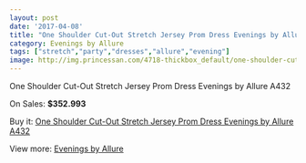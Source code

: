 ```yaml
---
layout: post
date: '2017-04-08'
title: "One Shoulder Cut-Out Stretch Jersey Prom Dress Evenings by Allure A432"
category: Evenings by Allure
tags: ["stretch","party","dresses","allure","evening"]
image: http://img.princessan.com/4718-thickbox_default/one-shoulder-cut-out-stretch-jersey-prom-dress-evenings-by-allure-a432.jpg
---
```

One Shoulder Cut-Out Stretch Jersey Prom Dress Evenings by Allure A432

On Sales: **$352.993**
<a href="https://www.princessan.com/en/evenings-by-allure/2209-one-shoulder-cut-out-stretch-jersey-prom-dress-evenings-by-allure-a432.html"><amp-img layout="responsive" width="600" height="600" src="//img.princessan.com/4718-thickbox_default/one-shoulder-cut-out-stretch-jersey-prom-dress-evenings-by-allure-a432.jpg" alt="One Shoulder Cut-Out Stretch Jersey Prom Dress Evenings by Allure A432 0" /></a>
<a href="https://www.princessan.com/en/evenings-by-allure/2209-one-shoulder-cut-out-stretch-jersey-prom-dress-evenings-by-allure-a432.html"><amp-img layout="responsive" width="600" height="600" src="//img.princessan.com/4721-thickbox_default/one-shoulder-cut-out-stretch-jersey-prom-dress-evenings-by-allure-a432.jpg" alt="One Shoulder Cut-Out Stretch Jersey Prom Dress Evenings by Allure A432 1" /></a>
<a href="https://www.princessan.com/en/evenings-by-allure/2209-one-shoulder-cut-out-stretch-jersey-prom-dress-evenings-by-allure-a432.html"><amp-img layout="responsive" width="600" height="600" src="//img.princessan.com/4720-thickbox_default/one-shoulder-cut-out-stretch-jersey-prom-dress-evenings-by-allure-a432.jpg" alt="One Shoulder Cut-Out Stretch Jersey Prom Dress Evenings by Allure A432 2" /></a>
<a href="https://www.princessan.com/en/evenings-by-allure/2209-one-shoulder-cut-out-stretch-jersey-prom-dress-evenings-by-allure-a432.html"><amp-img layout="responsive" width="600" height="600" src="//img.princessan.com/4719-thickbox_default/one-shoulder-cut-out-stretch-jersey-prom-dress-evenings-by-allure-a432.jpg" alt="One Shoulder Cut-Out Stretch Jersey Prom Dress Evenings by Allure A432 3" /></a>

Buy it: [One Shoulder Cut-Out Stretch Jersey Prom Dress Evenings by Allure A432](https://www.princessan.com/en/evenings-by-allure/2209-one-shoulder-cut-out-stretch-jersey-prom-dress-evenings-by-allure-a432.html "One Shoulder Cut-Out Stretch Jersey Prom Dress Evenings by Allure A432")

View more: [Evenings by Allure](https://www.princessan.com/en/18-evenings-by-allure "Evenings by Allure")